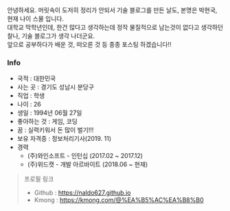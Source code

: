 안녕하세요. 머릿속이 도저히 정리가 안되서 기술 블로그를 만든 날도, 본명은 박현국, 현재 나이 스물 입니다.<br>
대학교 막학년인데, 한건 많다고 생각하는데 정작 물질적으로 남는것이 없다고 생각하던 찰나, 기술 블로그가 생각 나더군요.<br>
앞으로 공부하다가 배운 것, 떠오른 것 등 종종 포스팅 하겠습니다!!


### Info
- 국적 : 대한민국
- 사는 곳 : 경기도 성남시 분당구
- 직업 : 학생
- 나이 : 26
- 생일 : 1994년 06월 27일
- 좋아하는 것 : 게임, 코딩
- 꿈 : 실력키워서 돈 많이 벌기!!!
- 보유 자격증 : 정보처리기사(2019. 11)
- 경력
  - (주)와인소프트 - 인턴십 (2017.02 ~ 2017.12)
  - (주)위드캣 - 개발 아르바이트 (2018.06 ~ 현재)


> 프로필 링크
> - Github : <https://naldo627.github.io>
> - Kmong : <https://kmong.com/@%EA%B5%AC%EA%B8%B0>


